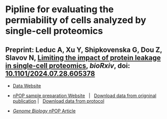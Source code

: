 # Pipline for evaluating the permiability of cells analyzed by single-cell proteomics  

 ## **Preprint:** Leduc A, Xu Y, Shipkovenska G, Dou Z, Slavov N, [Limiting the impact of protein leakage in single-cell proteomics](https://www.biorxiv.org/content/10.1101/2024.07.28.605378v1), *bioRxiv*, doi: [10.1101/2024.07.28.605378](https://doi.org/10.1101/2024.07.28.605378)

* [Data Website](https://scp.slavovlab.net/Leduc_et_al_2024)

* [nPOP sample preparation Website](https://scp.slavovlab.net/nPOP) &nbsp; | &nbsp; [Download data from origninal publication](https://scp.slavovlab.net/Leduc_et_al_2022) | &nbsp; [Download data from protocol](https://scp.slavovlab.net/Leduc_et_al_2022)

* [*Genome Biology* nPOP Article](https://genomebiology.biomedcentral.com/articles/10.1186/s13059-022-02817-5)
